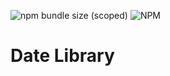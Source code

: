 
![npm bundle size (scoped)](https://img.shields.io/bundlephobia/min/@shaanhurley/datelib)
![NPM](https://img.shields.io/npm/l/datelib)

# Date Library